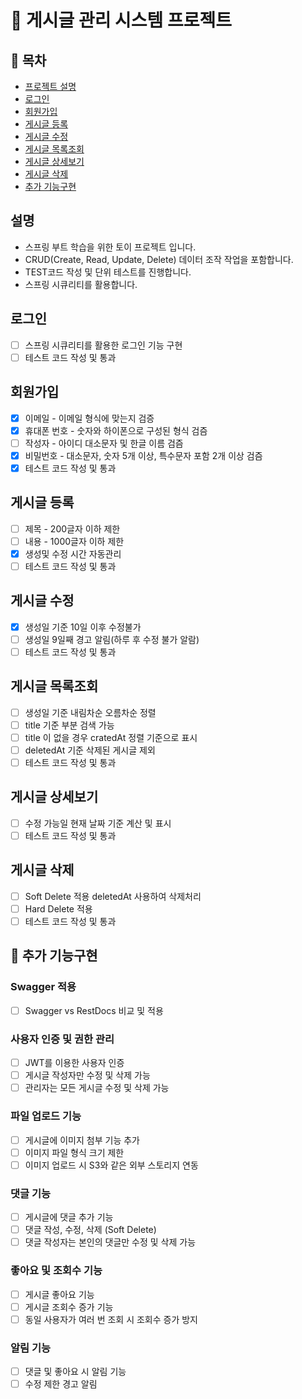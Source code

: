 # 📝 게시글 관리 시스템 프로젝트
## 📍 목차
- [프로젝트 설명](#설명)
- [로그인](#로그인)
- [회원가입](#회원가입)
- [게시글 등록](#게시글-등록)
- [게시글 수정](#게시글-수정)
- [게시글 목록조회](#게시글-목록조회)
- [게시글 상세보기](#게시글-상세보기)
- [게시글 삭제](#게시글-삭제)
- [추가 기능구현](#-추가-기능구현)

## 설명
- 스프링 부트 학습을 위한 토이 프로젝트 입니다.
- CRUD(Create, Read, Update, Delete) 데이터 조작 작업을 포함합니다.
- TEST코드 작성 및 단위 테스트를 진행합니다.
- 스프링 시큐리티를 활용합니다.

## 로그인
- [ ] 스프링 시큐리티를 활용한 로그인 기능 구현
- [ ] 테스트 코드 작성 및 통과
## 회원가입
- [x] 이메일 - 이메일 형식에 맞는지 검증
- [x] 휴대폰 번호 - 숫자와 하이폰으로 구성된 형식 검즘
- [ ] 작성자 - 아이디 대소문자 및 한글 이름 검즘
- [x] 비밀번호 - 대소문자, 숫자 5개 이상, 특수문자 포함 2개 이상 검즘
- [x] 테스트 코드 작성 및 통과
## 게시글 등록
- [ ] 제목 - 200글자 이하 제한
- [ ] 내용 - 1000글자 이하 제한
- [x] 생성및 수정 시간 자동관리
- [ ] 테스트 코드 작성 및 통과
## 게시글 수정
- [x] 생성일 기준 10일 이후 수정불가
- [ ] 생성일 9일째 경고 알림(하루 후 수정 불가 알람)
- [ ] 테스트 코드 작성 및 통과
## 게시글 목록조회
- [ ] 생성일 기준 내림차순 오름차순 정렬
- [ ] title 기준 부분 검색 가능
- [ ] title 이 없을 경우 cratedAt 정렬 기준으로 표시
- [ ] deletedAt 기준 삭제된 게시글 제외
- [ ] 테스트 코드 작성 및 통과
## 게시글 상세보기
- [ ] 수정 가능일 현재 날짜 기준 계산 및 표시 
- [ ] 테스트 코드 작성 및 통과
## 게시글 삭제
- [ ] Soft Delete 적용 deletedAt 사용하여 삭제처리
- [ ] Hard Delete 적용
- [ ] 테스트 코드 작성 및 통과
##  📌 추가 기능구현
### Swagger 적용
- [ ] Swagger vs RestDocs 비교 및 적용
### 사용자 인증 및 권한 관리
- [ ] JWT를 이용한 사용자 인증
- [ ] 게시글 작성자만 수정 및 삭제 가능
- [ ] 관리자는 모든 게시글 수정 및 삭제 가능 
### 파일 업로드 기능
- [ ] 게시글에 이미지 첨부 기능 추가
- [ ] 이미지 파일 형식 크기 제한
- [ ] 이미지 업로드 시 S3와 같은 외부 스토리지 연동
### 댓글 기능
- [ ] 게시글에 댓글 추가 기능
- [ ] 댓글 작성, 수정, 삭제 (Soft Delete)
- [ ] 댓글 작성자는 본인의 댓글만 수정 및 삭제 가능
### 좋아요 및 조회수 기능
- [ ] 게시글 좋아요 기능
- [ ] 게시글 조회수 증가 기능
- [ ] 동일 사용자가 여러 번 조회 시 조회수 증가 방지
### 알림 기능
- [ ] 댓글 및 좋아요 시 알림 기능
- [ ] 수정 제한 경고 알림
